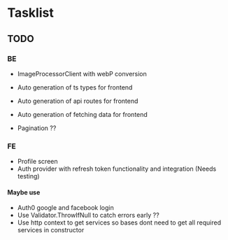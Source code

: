 # Tasklist

## TODO

### BE

- ImageProcessorClient with webP conversion

- Auto generation of ts types for frontend
- Auto generation of api routes for frontend
- Auto generation of fetching data for frontend

- Pagination ??

### FE

- Profile screen
- Auth provider with refresh token functionality and integration (Needs testing)

#### Maybe use

- Auth0 google and facebook login
- Use Validator.ThrowIfNull to catch errors early ??
- Use http context to get services so bases dont need to get all required services in constructor
